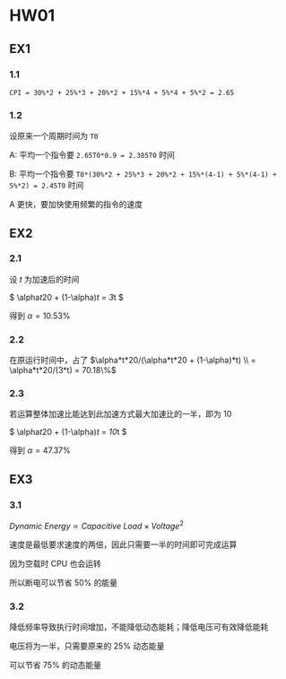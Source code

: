 # HW01

<!-- ---
documentclass:
  - ctexart
title: HW01
author: PB18000221 袁一玮
date: 3月24日
--- -->

## EX1

### 1.1

`CPI = 30%*2 + 25%*3 + 20%*2 + 15%*4 + 5%*4 + 5%*2 = 2.65`

### 1.2

设原来一个周期时间为 `T0`

A: 平均一个指令要 `2.65T0*0.9 = 2.385T0` 时间

B: 平均一个指令要 `T0*(30%*2 + 25%*3 + 20%*2 + 15%*(4-1) + 5%*(4-1) + 5%*2) = 2.45T0` 时间

A 更快，要加快使用频繁的指令的速度

## EX2

### 2.1

设 $t$ 为加速后的时间

$ \alpha*t*20 + (1-\alpha)*t = 3*t $

得到 $\alpha = 10.53\%$

### 2.2

在原运行时间中，占了 $\alpha*t*20/(\alpha*t*20 + (1-\alpha)*t) \\ = \alpha*t*20/(3*t) = 70.18\%$

### 2.3

若运算整体加速比能达到此加速方式最大加速比的一半，即为 10

$ \alpha*t*20 + (1-\alpha)*t = 10*t $

得到 $\alpha = 47.37\%$

## EX3

### 3.1

$Dynamic \ Energy ∝ Capacitive \ Load × Voltage^2$

速度是最低要求速度的两倍，因此只需要一半的时间即可完成运算

因为空载时 CPU 也会运转

所以断电可以节省 $50\%$ 的能量

### 3.2

降低频率导致执行时间增加，不能降低动态能耗；降低电压可有效降低能耗

电压将为一半，只需要原来的 $25\%$ 动态能量

可以节省 $75\%$ 的动态能量
